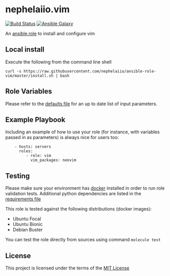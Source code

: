 # nephelaiio.vim

[![Build Status](https://github.com/nephelaiio/ansible-role-vim/workflows/CI/badge.svg)](https://github.com/nephelaiio/ansible-role-vim/actions)
[![Ansible Galaxy](http://img.shields.io/badge/ansible--galaxy-nephelaiio.vim-blue.svg)](https://galaxy.ansible.com/nephelaiio/vim/)

An [ansible role](https://galaxy.ansible.com/nephelaiio/vim) to install and configure vim

## Local install

Execute the following from the command line shell

```
curl -s https://raw.githubusercontent.com/nephelaiio/ansible-role-vim/master/install.sh | bash
```

## Role Variables

Please refer to the [defaults file](/defaults/main.yml) for an up to date list of input parameters.

## Example Playbook

Including an example of how to use your role (for instance, with variables passed in as parameters) is always nice for users too:

```
    - hosts: servers
      roles:
         - role: vim
           vim_packages: neovim
```

## Testing

Please make sure your environment has [docker](https://www.docker.com) installed in order to run role validation tests. Additional python dependencies are listed in the [requirements file](https://github.com/nephelaiio/ansible-role-requirements/blob/master/requirements.txt)

This role is tested against the following distributions (docker images):

  * Ubuntu Focal
  * Ubuntu Bionic
  * Debian Buster

You can test the role directly from sources using command ` molecule test `

## License

This project is licensed under the terms of the [MIT License](/LICENSE)
